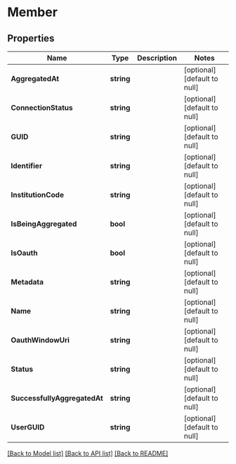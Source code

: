 # Member

## Properties
Name | Type | Description | Notes
------------ | ------------- | ------------- | -------------
**AggregatedAt** | **string** |  | [optional] [default to null]
**ConnectionStatus** | **string** |  | [optional] [default to null]
**GUID** | **string** |  | [optional] [default to null]
**Identifier** | **string** |  | [optional] [default to null]
**InstitutionCode** | **string** |  | [optional] [default to null]
**IsBeingAggregated** | **bool** |  | [optional] [default to null]
**IsOauth** | **bool** |  | [optional] [default to null]
**Metadata** | **string** |  | [optional] [default to null]
**Name** | **string** |  | [optional] [default to null]
**OauthWindowUri** | **string** |  | [optional] [default to null]
**Status** | **string** |  | [optional] [default to null]
**SuccessfullyAggregatedAt** | **string** |  | [optional] [default to null]
**UserGUID** | **string** |  | [optional] [default to null]

[[Back to Model list]](../README.md#documentation-for-models) [[Back to API list]](../README.md#documentation-for-api-endpoints) [[Back to README]](../README.md)


